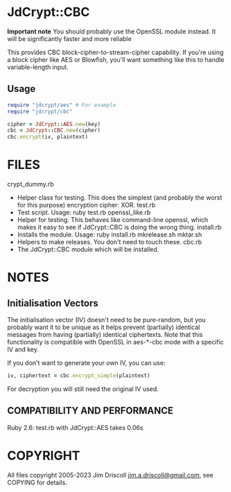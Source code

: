 # JdCrypt::CBC

**Important note** You should probably use the OpenSSL module instead. It will
be significantly faster and more reliable

This provides CBC block-cipher-to-stream-cipher capability. If
you're using a block cipher like AES or Blowfish, you'll want
something like this to handle variable-length input.

## Usage

```ruby
require "jdcrypt/aes" # For example
require "jdcrypt/cbc"

cipher = JdCrypt::AES.new(key)
cbc = JdCrypt::CBC.new(cipher)
cbc.encrypt(iv, plaintext)
```

# FILES

crypt_dummy.rb
  - Helper class for testing. This does the simplest (and probably
    the worst for this purpose) encryption cipher: XOR.
test.rb
  - Test script. Usage: ruby test.rb
openssl_like.rb
  - Helper for testing. This behaves like command-line openssl,
    which makes it easy to see if JdCrypt::CBC is doing the wrong
    thing.
install.rb
  - Installs the module. Usage: ruby install.rb
mkrelease.sh
mktar.sh
  - Helpers to make releases. You don't need to touch these.
cbc.rb
  - The JdCrypt::CBC module which will be installed.

# NOTES

## Initialisation Vectors

The initialisation vector (IV) doesn't need to be pure-random, but
you probably want it to be unique as it helps prevent (partially)
identical messages from having (partially) identical ciphertexts.
Note that this functionality is compatible with OpenSSL in aes-*-cbc mode with a
specific IV and key.

If you don't want to generate your own IV, you can use:

```ruby
iv, ciphertext = cbc.encrypt_simple(plaintext)
```

For decryption you will still need the original IV used.

## COMPATIBILITY AND PERFORMANCE

Ruby 2.6: test.rb with JdCrypt::AES takes 0.06s

# COPYRIGHT

All files copyright 2005-2023 Jim Driscoll <jim.a.driscoll@gmail.com>,
see COPYING for details.
